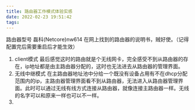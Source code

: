 ```yaml
---
title: 路由器工作模式体验实感
date: 2022-02-23 19:51:42
tags:
---
```

路由器型号 磊科(Netcore)nw614 
在网上找到的路由器的说明书，贼好使。（记得配置完后需要重启后才能生效）
1.	client模式
最后感觉这时的路由就是个无线网卡，完全感受不到从路由器的存在，ip地址都是由主路由器分配的，这时也无法进去从路由器的管理界面。
2.	无线中继模式
在主路由器地址池中分给一个既没有设备占用有不在dhcp分配范围内的ip，主路由器管理界面看不到从路由器，无法进入从路由器管理界面。此时可以通过无线有线方式连接从路由器，就像连接主路由器一样。无线的名字可以和原来一样也可以不一样。
3.	
